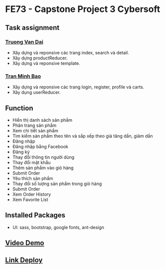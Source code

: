 # FE73 - Capstone Project 3 Cybersoft

## Task assignment
### [Truong Van Dai](https://github.com/Sc1l3nt)
- Xây dựng và reponsive các trang index, search và detail.
- Xây dựng productReducer.
- Xây dựng và reponsive template.

### [Tran Minh Bao](https://github.com/tminhbao)
- Xây dựng và reponsive các trang login, register, profile và carts.
- Xây dụng userReducer.

## Function
- Hiển thị danh sách sản phẩm
- Phân trang sản phẩm
- Xem chi tiết sản phẩm
- Tìm kiếm sản phẩm theo tên và sắp xếp theo giá tăng dần, giảm dần
- Đăng nhập
- Đăng nhập bằng Facebook
- Đăng ký
- Thay đổi thông tin người dùng
- Thay đổi mật khẩu
- Thêm sản phẩm vào giỏ hàng
- Submit Order
- Yêu thích sản phẩm
- Thay đổi số lượng sản phẩm trong giỏ hàng
- Submit Order
- Xem Order History
- Xem Favorite List

## Installed Packages
- UI: sass, bootstrap, google fonts, ant-design

## [Video Demo](https://youtu.be/JDVY1SawhkA)

## [Link Deploy](https://shoe-shop-capstone-fe73.surge.sh/)

